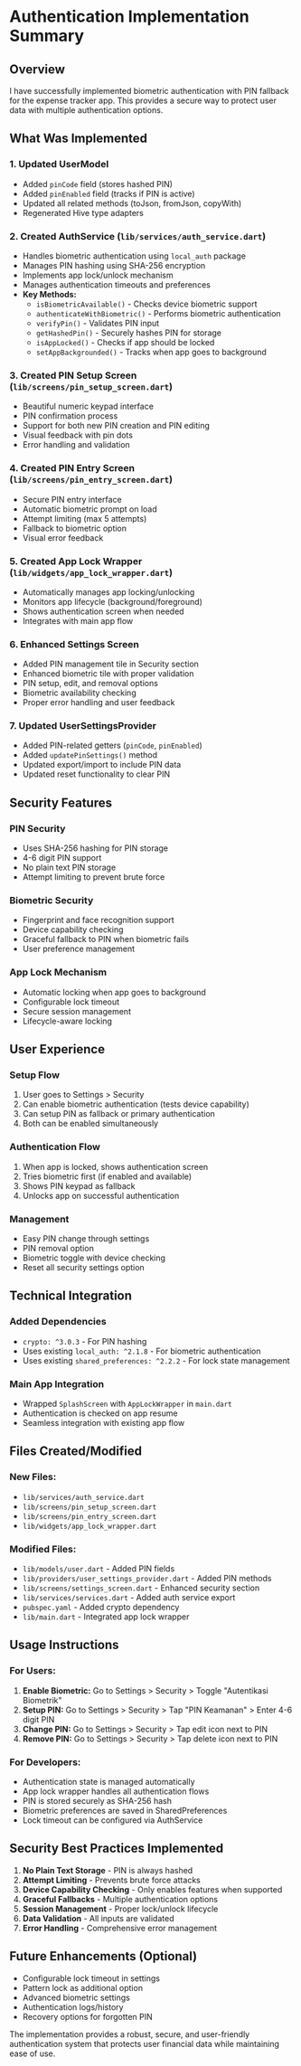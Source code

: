 # Authentication Implementation Summary

## Overview
I have successfully implemented biometric authentication with PIN fallback for the expense tracker app. This provides a secure way to protect user data with multiple authentication options.

## What Was Implemented

### 1. **Updated UserModel** 
- Added `pinCode` field (stores hashed PIN)
- Added `pinEnabled` field (tracks if PIN is active)
- Updated all related methods (toJson, fromJson, copyWith)
- Regenerated Hive type adapters

### 2. **Created AuthService** (`lib/services/auth_service.dart`)
- Handles biometric authentication using `local_auth` package
- Manages PIN hashing using SHA-256 encryption
- Implements app lock/unlock mechanism
- Manages authentication timeouts and preferences
- **Key Methods:**
  - `isBiometricAvailable()` - Checks device biometric support
  - `authenticateWithBiometric()` - Performs biometric authentication
  - `verifyPin()` - Validates PIN input
  - `getHashedPin()` - Securely hashes PIN for storage
  - `isAppLocked()` - Checks if app should be locked
  - `setAppBackgrounded()` - Tracks when app goes to background

### 3. **Created PIN Setup Screen** (`lib/screens/pin_setup_screen.dart`)
- Beautiful numeric keypad interface
- PIN confirmation process
- Support for both new PIN creation and PIN editing
- Visual feedback with pin dots
- Error handling and validation

### 4. **Created PIN Entry Screen** (`lib/screens/pin_entry_screen.dart`)
- Secure PIN entry interface
- Automatic biometric prompt on load
- Attempt limiting (max 5 attempts)
- Fallback to biometric option
- Visual error feedback

### 5. **Created App Lock Wrapper** (`lib/widgets/app_lock_wrapper.dart`)
- Automatically manages app locking/unlocking
- Monitors app lifecycle (background/foreground)
- Shows authentication screen when needed
- Integrates with main app flow

### 6. **Enhanced Settings Screen**
- Added PIN management tile in Security section
- Enhanced biometric tile with proper validation
- PIN setup, edit, and removal options
- Biometric availability checking
- Proper error handling and user feedback

### 7. **Updated UserSettingsProvider**
- Added PIN-related getters (`pinCode`, `pinEnabled`)
- Added `updatePinSettings()` method
- Updated export/import to include PIN data
- Updated reset functionality to clear PIN

## Security Features

### **PIN Security**
- Uses SHA-256 hashing for PIN storage
- 4-6 digit PIN support
- No plain text PIN storage
- Attempt limiting to prevent brute force

### **Biometric Security**
- Fingerprint and face recognition support
- Device capability checking
- Graceful fallback to PIN when biometric fails
- User preference management

### **App Lock Mechanism**
- Automatic locking when app goes to background
- Configurable lock timeout
- Secure session management
- Lifecycle-aware locking

## User Experience

### **Setup Flow**
1. User goes to Settings > Security
2. Can enable biometric authentication (tests device capability)
3. Can setup PIN as fallback or primary authentication
4. Both can be enabled simultaneously

### **Authentication Flow**
1. When app is locked, shows authentication screen
2. Tries biometric first (if enabled and available)
3. Shows PIN keypad as fallback
4. Unlocks app on successful authentication

### **Management**
- Easy PIN change through settings
- PIN removal option
- Biometric toggle with device checking
- Reset all security settings option

## Technical Integration

### **Added Dependencies**
- `crypto: ^3.0.3` - For PIN hashing
- Uses existing `local_auth: ^2.1.8` - For biometric authentication
- Uses existing `shared_preferences: ^2.2.2` - For lock state management

### **Main App Integration**
- Wrapped `SplashScreen` with `AppLockWrapper` in `main.dart`
- Authentication is checked on app resume
- Seamless integration with existing app flow

## Files Created/Modified

### **New Files:**
- `lib/services/auth_service.dart`
- `lib/screens/pin_setup_screen.dart`
- `lib/screens/pin_entry_screen.dart`
- `lib/widgets/app_lock_wrapper.dart`

### **Modified Files:**
- `lib/models/user.dart` - Added PIN fields
- `lib/providers/user_settings_provider.dart` - Added PIN methods
- `lib/screens/settings_screen.dart` - Enhanced security section
- `lib/services/services.dart` - Added auth service export
- `pubspec.yaml` - Added crypto dependency
- `lib/main.dart` - Integrated app lock wrapper

## Usage Instructions

### **For Users:**
1. **Enable Biometric:** Go to Settings > Security > Toggle "Autentikasi Biometrik"
2. **Setup PIN:** Go to Settings > Security > Tap "PIN Keamanan" > Enter 4-6 digit PIN
3. **Change PIN:** Go to Settings > Security > Tap edit icon next to PIN
4. **Remove PIN:** Go to Settings > Security > Tap delete icon next to PIN

### **For Developers:**
- Authentication state is managed automatically
- App lock wrapper handles all authentication flows
- PIN is stored securely as SHA-256 hash
- Biometric preferences are saved in SharedPreferences
- Lock timeout can be configured via AuthService

## Security Best Practices Implemented

1. **No Plain Text Storage** - PIN is always hashed
2. **Attempt Limiting** - Prevents brute force attacks
3. **Device Capability Checking** - Only enables features when supported
4. **Graceful Fallbacks** - Multiple authentication options
5. **Session Management** - Proper lock/unlock lifecycle
6. **Data Validation** - All inputs are validated
7. **Error Handling** - Comprehensive error management

## Future Enhancements (Optional)

- Configurable lock timeout in settings
- Pattern lock as additional option
- Advanced biometric settings
- Authentication logs/history
- Recovery options for forgotten PIN

The implementation provides a robust, secure, and user-friendly authentication system that protects user financial data while maintaining ease of use.
